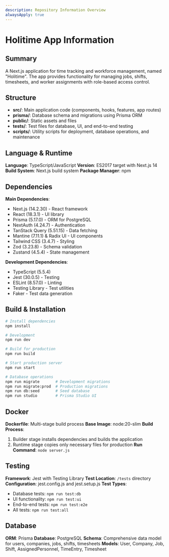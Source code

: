 ```yaml
---
description: Repository Information Overview
alwaysApply: true
---
```


# Holitime App Information

## Summary
A Next.js application for time tracking and workforce management, named "Holitime". The app provides functionality for managing jobs, shifts, timesheets, and worker assignments with role-based access control.

## Structure
- **src/**: Main application code (components, hooks, features, app routes)
- **prisma/**: Database schema and migrations using Prisma ORM
- **public/**: Static assets and files
- **tests/**: Test files for database, UI, and end-to-end testing
- **scripts/**: Utility scripts for deployment, database operations, and maintenance

## Language & Runtime
**Language**: TypeScript/JavaScript
**Version**: ES2017 target with Next.js 14
**Build System**: Next.js build system
**Package Manager**: npm

## Dependencies
**Main Dependencies**:
- Next.js (14.2.30) - React framework
- React (18.3.1) - UI library
- Prisma (5.17.0) - ORM for PostgreSQL
- NextAuth (4.24.7) - Authentication
- TanStack Query (5.51.15) - Data fetching
- Mantine (7.11.1) & Radix UI - UI components
- Tailwind CSS (3.4.7) - Styling
- Zod (3.23.8) - Schema validation
- Zustand (4.5.4) - State management

**Development Dependencies**:
- TypeScript (5.5.4)
- Jest (30.0.5) - Testing
- ESLint (8.57.0) - Linting
- Testing Library - Test utilities
- Faker - Test data generation

## Build & Installation
```bash
# Install dependencies
npm install

# Development
npm run dev

# Build for production
npm run build

# Start production server
npm run start

# Database operations
npm run migrate       # Development migrations
npm run migrate:prod  # Production migrations
npm run db:seed       # Seed database
npm run studio        # Prisma Studio UI
```

## Docker
**Dockerfile**: Multi-stage build process
**Base Image**: node:20-slim
**Build Process**:
1. Builder stage installs dependencies and builds the application
2. Runtime stage copies only necessary files for production
**Run Command**: `node server.js`

## Testing
**Framework**: Jest with Testing Library
**Test Location**: `/tests` directory
**Configuration**: jest.config.js and jest.setup.js
**Test Types**:
- Database tests: `npm run test:db`
- UI functionality: `npm run test:ui`
- End-to-end tests: `npm run test:e2e`
- All tests: `npm run test:all`

## Database
**ORM**: Prisma
**Database**: PostgreSQL
**Schema**: Comprehensive data model for users, companies, jobs, shifts, timesheets
**Models**: User, Company, Job, Shift, AssignedPersonnel, TimeEntry, Timesheet